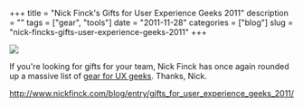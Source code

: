 +++
title = "Nick Finck's Gifts for User Experience Geeks 2011"
description = ""
tags = ["gear", "tools"]
date = "2011-11-28"
categories = ["blog"]
slug = "nick-fincks-gifts-user-experience-geeks-2011"
+++



  <div class="notebook-screenshot"><a href="http://www.nickfinck.com/blog/entry/gifts_for_user_experience_geeks_2011/"><img src="http://media.konigi.com/bluga/wt4ed3e065c98d9_large.jpg"/></a></div><p>If you're looking for gifts for your team, Nick Finck has once again rounded up a massive list of <a href="http://www.nickfinck.com/blog/entry/gifts_for_user_experience_geeks_2011/">gear for UX geeks</a>. Thanks, Nick.</p>

    
  <a href="http://www.nickfinck.com/blog/entry/gifts_for_user_experience_geeks_2011/">http://www.nickfinck.com/blog/entry/gifts_for_user_experience_geeks_2011/</a>
